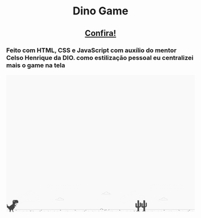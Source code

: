 <h1 align="center">Dino Game</h1>

<h2 align="center"><a href="https://kadu1811.github.io/DinoGame/">Confira!</a></h2>

<h3>Feito com HTML, CSS e JavaScript com auxílio do mentor Celso Henrique da DIO. como estilização pessoal eu centralizei mais o game na tela</h3>

![screenshot](/images/example.png?raw=true "screenshot")
